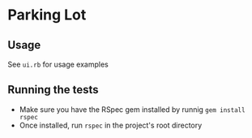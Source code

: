 # Parking Lot

## Usage
See `ui.rb` for usage examples

## Running the tests
- Make sure you have the RSpec gem installed by runnig `gem install rspec`
- Once installed, run `rspec` in the project's root directory
